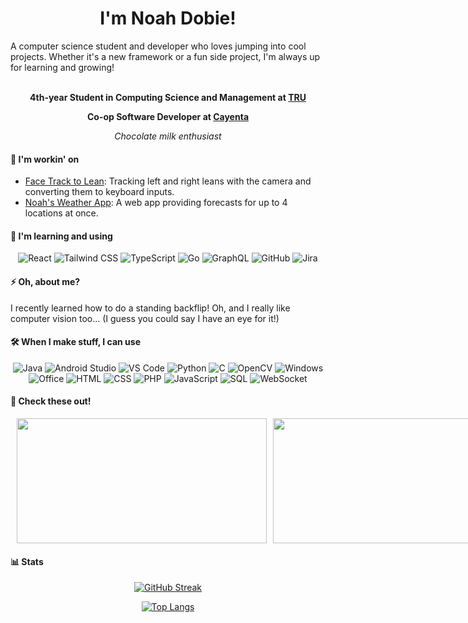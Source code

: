 <div align="center">

# I'm Noah Dobie!

</div>
A computer science student and developer who loves jumping into cool projects. Whether it's a new framework or a fun side project, I'm always up for learning and growing!
<div align="center"><br>

**4th-year Student in Computing Science and Management at [TRU](https://www.tru.ca/science/departments/compsci.html)**

**Co-op Software Developer at [Cayenta](https://www.cayenta.com/)**

*Chocolate milk enthusiast*

</div>

#### 🔭 I'm workin' on
- [Face Track to Lean](https://github.com/NoahDobie/Face-Track-To-Lean): Tracking left and right leans with the camera and converting them to keyboard inputs.
- [Noah's Weather App](https://github.com/NoahDobie/Noahs-Weather-App): A web app providing forecasts for up to 4 locations at once.

#### 🌱 I'm learning and using
<div align="center">

![React](https://img.shields.io/badge/-React-61DAFB?logo=react&logoColor=white&style=for-the-badge) ![Tailwind CSS](https://img.shields.io/badge/-Tailwind%20CSS-38B2AC?logo=tailwind-css&logoColor=white&style=for-the-badge) ![TypeScript](https://img.shields.io/badge/-TypeScript-3178C6?logo=typescript&logoColor=white&style=for-the-badge) ![Go](https://img.shields.io/badge/-Go-00ADD8?logo=go&logoColor=white&style=for-the-badge) ![GraphQL](https://img.shields.io/badge/-GraphQL-E10098?logo=graphql&logoColor=white&style=for-the-badge) ![GitHub](https://img.shields.io/badge/-GitHub-181717?logo=github&logoColor=white&style=for-the-badge) ![Jira](https://img.shields.io/badge/-Jira-0052CC?logo=jira&logoColor=white&style=for-the-badge)

</div>

#### ⚡ Oh, about me?
I recently learned how to do a standing backflip! Oh, and I really like computer vision too... (I guess you could say I have an eye for it!)

#### 🛠️ When I make stuff, I can use
<div align="center">

![Java](https://img.shields.io/badge/Java-007396?logo=openjdk&logoColor=white&style=for-the-badge) ![Android Studio](https://img.shields.io/badge/Android%20Studio-3DDC84?logo=android-studio&logoColor=white&style=for-the-badge) ![VS Code](https://img.shields.io/badge/VS%20Code-007ACC?logo=visual-studio-code&logoColor=white&style=for-the-badge) ![Python](https://img.shields.io/badge/Python-3776AB?logo=python&logoColor=white&style=for-the-badge) ![C](https://img.shields.io/badge/C-A8B9CC?logo=c&logoColor=white&style=for-the-badge) ![OpenCV](https://img.shields.io/badge/OpenCV-5C3EE8?logo=opencv&logoColor=white&style=for-the-badge) ![Windows](https://img.shields.io/badge/Windows-0078D6?logo=Microsoft&logoColor=white&style=for-the-badge) ![Office](https://img.shields.io/badge/Microsoft%20Office-D83B01?logo=microsoft-office&logoColor=white&style=for-the-badge) ![HTML](https://img.shields.io/badge/HTML5-E34F26?logo=html5&logoColor=white&style=for-the-badge) ![CSS](https://img.shields.io/badge/CSS3-1572B6?logo=css3&logoColor=white&style=for-the-badge) ![PHP](https://img.shields.io/badge/PHP-777BB4?logo=php&logoColor=white&style=for-the-badge) ![JavaScript](https://img.shields.io/badge/JavaScript-F7DF1E?logo=javascript&logoColor=black&style=for-the-badge) ![SQL](https://img.shields.io/badge/MySQL-4479A1?logo=mysql&logoColor=white&style=for-the-badge) ![WebSocket](https://img.shields.io/badge/WebSocket-000000?logo=websocket&logoColor=white&style=for-the-badge)

</div>

#### 📌 Check these out!
<div align="center" style="display: flex; flex" >
    <a href="https://github.com/NoahDobie/Face-Track-To-Lean" style="margin-left: 10px;">
        <img align="center" src="https://github-readme-stats.vercel.app/api/pin/?username=NoahDobie&repo=Face-Track-To-Lean&theme=shadow_red" width="400" height="200" />
    </a>
    <a href="https://github.com/NoahDobie/Noahs-Weather-App" style="margin-left: 10px;">
        <img align="center" src="https://github-readme-stats.vercel.app/api/pin/?username=NoahDobie&repo=Noahs-Weather-App&theme=shadow_red" width="400" height="200" />
    </a>
</div>

#### 📊 Stats

<div align="center">

[![GitHub Streak](https://github-readme-streak-stats.herokuapp.com/?user=NoahDobie&theme=shadow_red)](https://git.io/streak-stats)

[![Top Langs](https://github-readme-stats.vercel.app/api/top-langs/?username=NoahDobie&layout=donut&theme=shadow_red&hide=cpp,cmake&langs_count=8&hide_progress=true)](https://github.com/NoahDobie)

</div>